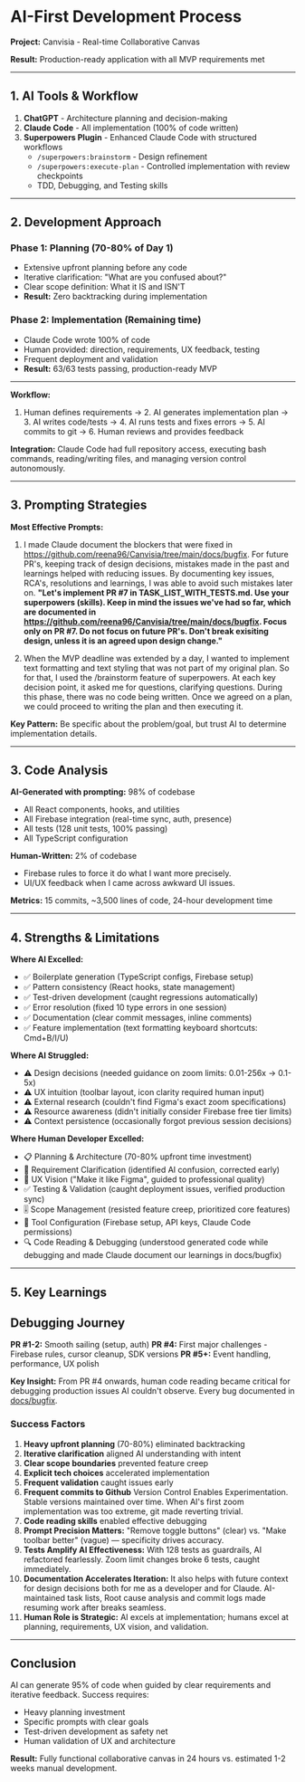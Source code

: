 # AI-First Development Process

**Project:** Canvisia - Real-time Collaborative Canvas

**Result:** Production-ready application with all MVP requirements met

---

## 1. AI Tools & Workflow

1. **ChatGPT** - Architecture planning and decision-making
2. **Claude Code** - All implementation (100% of code written)
3. **Superpowers Plugin** - Enhanced Claude Code with structured workflows
   - `/superpowers:brainstorm` - Design refinement
   - `/superpowers:execute-plan` - Controlled implementation with review checkpoints
   - TDD, Debugging, and Testing skills
---

## 2. Development Approach

### Phase 1: Planning (70-80% of Day 1)
- Extensive upfront planning before any code
- Iterative clarification: "What are you confused about?"
- Clear scope definition: What it IS and ISN'T
- **Result:** Zero backtracking during implementation

### Phase 2: Implementation (Remaining time)
- Claude Code wrote 100% of code
- Human provided: direction, requirements, UX feedback, testing
- Frequent deployment and validation
- **Result:** 63/63 tests passing, production-ready MVP

---

**Workflow:**
1. Human defines requirements → 2. AI generates implementation plan → 3. AI writes code/tests → 4. AI runs tests and fixes errors → 5. AI commits to git → 6. Human reviews and provides feedback

**Integration:** Claude Code had full repository access, executing bash commands, reading/writing files, and managing version control autonomously.

---

## 3. Prompting Strategies

**Most Effective Prompts:**

1. I made Claude document the blockers that were fixed in https://github.com/reena96/Canvisia/tree/main/docs/bugfix. For future PR's, keeping track of design decisions, mistakes made in the past and learnings helped with reducing issues. By documenting key issues, RCA's, resolutions and learnings, I was able to avoid such mistakes later on.
**"Let's implement PR #7 in TASK_LIST_WITH_TESTS.md. Use your superpowers (skills). Keep in mind the issues we've had so far, which are documented in https://github.com/reena96/Canvisia/tree/main/docs/bugfix. Focus only on PR #7. Do not focus on future PR's. Don't break exisiting design, unless it is an agreed upon design change."**

2. When the MVP deadline was extended by a day, I wanted to implement text formatting and text styling that was not part of my original plan. So for that, I used the /brainstorm feature of superpowers. At each key decision point, it asked me for questions, clarifying questions. During this phase, there was no code being written. Once we agreed on a plan, we could proceed to writing the plan and then executing it.


**Key Pattern:** Be specific about the problem/goal, but trust AI to determine implementation details.

---

## 3. Code Analysis

**AI-Generated with prompting:** 98% of codebase
- All React components, hooks, and utilities
- All Firebase integration (real-time sync, auth, presence)
- All tests (128 unit tests, 100% passing)
- All TypeScript configuration

**Human-Written:** 2% of codebase
- Firebase rules to force it do what I want more precisely.
- UI/UX feedback when I came across awkward UI issues.

**Metrics:** 15 commits, ~3,500 lines of code, 24-hour development time

---

## 4. Strengths & Limitations

**Where AI Excelled:**
- ✅ Boilerplate generation (TypeScript configs, Firebase setup)
- ✅ Pattern consistency (React hooks, state management)
- ✅ Test-driven development (caught regressions automatically)
- ✅ Error resolution (fixed 10 type errors in one session)
- ✅ Documentation (clear commit messages, inline comments)
- ✅ Feature implementation (text formatting keyboard shortcuts: Cmd+B/I/U)

**Where AI Struggled:**
- ⚠️ Design decisions (needed guidance on zoom limits: 0.01-256x → 0.1-5x)
- ⚠️ UX intuition (toolbar layout, icon clarity required human input)
- ⚠️ External research (couldn't find Figma's exact zoom specifications)
- ⚠️ Resource awareness (didn't initially consider Firebase free tier limits)
- ⚠️ Context persistence (occasionally forgot previous session decisions)

**Where Human Developer Excelled:**
- 📋 Planning & Architecture (70-80% upfront time investment)
- 🎯 Requirement Clarification (identified AI confusion, corrected early)
- 🎨 UX Vision ("Make it like Figma", guided to professional quality)
- ✅ Testing & Validation (caught deployment issues, verified production sync)
- 🎚️ Scope Management (resisted feature creep, prioritized core features)
- 🔧 Tool Configuration (Firebase setup, API keys, Claude Code permissions)
- 🔍 Code Reading & Debugging (understood generated code while debugging and made Claude document our learnings in docs/bugfix)

---

## 5. Key Learnings

## Debugging Journey

**PR #1-2:** Smooth sailing (setup, auth)
**PR #4:** First major challenges - Firebase rules, cursor cleanup, SDK versions
**PR #5+:** Event handling, performance, UX polish

**Key Insight:** From PR #4 onwards, human code reading became critical for debugging production issues AI couldn't observe. Every bug documented in [docs/bugfix](https://github.com/reena96/Canvisia/tree/main/docs/bugfix).

### Success Factors

1. **Heavy upfront planning** (70-80%) eliminated backtracking
2. **Iterative clarification** aligned AI understanding with intent
3. **Clear scope boundaries** prevented feature creep
4. **Explicit tech choices** accelerated implementation
5. **Frequent validation** caught issues early
6. **Frequent commits to Github** Version Control Enables Experimentation. Stable versions maintained over time. When AI's first zoom implementation was too extreme, git made reverting trivial.
7. **Code reading skills** enabled effective debugging
8. **Prompt Precision Matters:** "Remove toggle buttons" (clear) vs. "Make toolbar better" (vague) — specificity drives accuracy.
9. **Tests Amplify AI Effectiveness:** With 128 tests as guardrails, AI refactored fearlessly. Zoom limit changes broke 6 tests, caught immediately.
10. **Documentation Accelerates Iteration:** It also helps with future context for design decisions both for me as a developer and for Claude. AI-maintained task lists, Root cause analysis and commit logs made resuming work after breaks seamless.
11. **Human Role is Strategic:** AI excels at implementation; humans excel at planning, requirements, UX vision, and validation.

---

## Conclusion

AI can generate 95% of code when guided by clear requirements and iterative feedback. Success requires:
- Heavy planning investment
- Specific prompts with clear goals
- Test-driven development as safety net
- Human validation of UX and architecture

**Result:** Fully functional collaborative canvas in 24 hours vs. estimated 1-2 weeks manual development.
